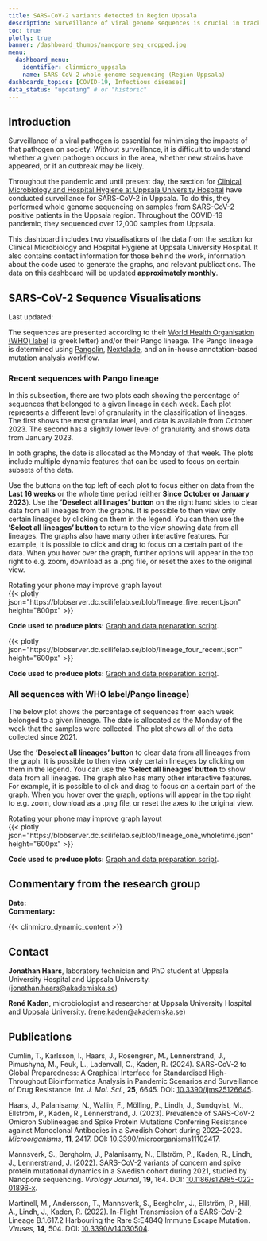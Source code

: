 ```yaml
---
title: SARS-CoV-2 variants detected in Region Uppsala
description: Surveillance of viral genome sequences is crucial in tracking the spread of viral variants. This dashboard shows whole-genome sequencing data generated by Uppsala University Hospital.
toc: true
plotly: true
banner: /dashboard_thumbs/nanopore_seq_cropped.jpg
menu:
  dashboard_menu:
    identifier: clinmicro_uppsala
    name: SARS-CoV-2 whole genome sequencing (Region Uppsala)
dashboards_topics: [COVID-19, Infectious diseases]
data_status: "updating" # or "historic"
---
```


## Introduction

Surveillance of a viral pathogen is essential for minimising the impacts of that pathogen on society. Without surveillance, it is difficult to understand whether a given pathogen occurs in the area, whether new strains have appeared, or if an outbreak may be likely.

Throughout the pandemic and until present day, the section for [Clinical Microbiology and Hospital Hygiene at Uppsala University Hospital](https://www.akademiska.se/en/departments/departments/klinisk-mikrobiologi-och-vardhygien/) have conducted surveillance for SARS-CoV-2 in Uppsala. To do this, they performed whole genome sequencing on samples from SARS-CoV-2 positive patients in the Uppsala region. Throughout the COVID-19 pandemic, they sequenced over 12,000 samples from Uppsala.

This dashboard includes two visualisations of the data from the section for Clinical Microbiology and Hospital Hygiene at Uppsala University Hospital. It also contains contact information for those behind the work, information about the code used to generate the graphs, and relevant publications. The data on this dashboard will be updated **approximately monthly**.

## SARS-CoV-2 Sequence Visualisations

<div class="alert alert-info">Last updated: <span id="last_modified_uuclinmicro"></span></div>

The sequences are presented according to their [World Health Organisation (WHO) label](https://www.who.int/activities/tracking-SARS-CoV-2-variants) (a greek letter) and/or their Pango lineage. The Pango lineage is determined using [Pangolin](https://cov-lineages.org/resources/pangolin.html), [Nextclade](https://clades.nextstrain.org/), and an in-house annotation-based mutation analysis workflow.

### Recent sequences with Pango lineage

In this subsection, there are two plots each showing the percentage of sequences that belonged to a given lineage in each week. Each plot represents a different level of granularity in the classification of lineages. The first shows the most granular level, and data is available from October 2023. The second has a slightly lower level of granularity and shows data from January 2023.

In both graphs, the date is allocated as the Monday of that week. The plots include multiple dynamic features that can be used to focus on certain subsets of the data.

Use the buttons on the top left of each plot to focus either on data from the **Last 16 weeks** or the whole time period (either **Since October or January 2023**). Use the **’Deselect all linages’ button** on the right hand sides to clear data from all lineages from the graphs. It is possible to then view only certain lineages by clicking on them in the legend. You can then use the **’Select all lineages’ button** to return to the view showing data from all lineages. The graphs also have many other interactive features. For example, it is possible to click and drag to focus on a certain part of the data. When you hover over the graph, further options will appear in the top right to e.g. zoom, download as a .png file, or reset the axes to the original view.

<div class="d-md-none alert alert-info">
  Rotating your phone may improve graph layout
</div>

<div class="plot_wrapper mb-3">
  <div class="table-responsive">{{< plotly json="https://blobserver.dc.scilifelab.se/blob/lineage_five_recent.json" height="800px" >}}</div>
</div>

**Code used to produce plots:** [Graph and data preparation script](https://github.com/ScilifelabDataCentre/pathogens-portal-visualisations/blob/main/ClinMicro/lineage_five_recent.py).

<div class="plot_wrapper mb-3">
  <div class="table-responsive">{{< plotly json="https://blobserver.dc.scilifelab.se/blob/lineage_four_recent.json" height="600px" >}}</div>
</div>

**Code used to produce plots:** [Graph and data preparation script](https://github.com/ScilifelabDataCentre/pathogens-portal-visualisations/blob/main/ClinMicro/lineage_four_recent.py).

### All sequences with WHO label/Pango lineage)

The below plot shows the percentage of sequences from each week belonged to a given lineage. The date is allocated as the Monday of the week that the samples were collected. The plot shows all of the data collected since 2021.

Use the **’Deselect all lineages’ button** to clear data from all lineages from the graph. It is possible to then view only certain lineages by clicking on them in the legend. You can use the **’Select all lineages’ button** to show data from all lineages. The graph also has many other interactive features. For example, it is possible to click and drag to focus on a certain part of the graph. When you hover over the graph, options will appear in the top right to e.g. zoom, download as a .png file, or reset the axes to the original view.

<div class="d-md-none alert alert-info">
  Rotating your phone may improve graph layout
</div>

<div class="plot_wrapper mb-3">
  <div class="table-responsive">{{< plotly json="https://blobserver.dc.scilifelab.se/blob/lineage_one_wholetime.json" height="600px" >}}</div>
</div>

**Code used to produce plots:** [Graph and data preparation script](https://github.com/ScilifelabDataCentre/pathogens-portal-visualisations/blob/main/ClinMicro/lineage_one_plot.py).

## Commentary from the research group

<div><b>Date:</b> <span id="clinmicro_uu_comment_date"></span><br><b>Commentary:</b> <span id="clinmicro_uu_comment"></span></div>

{{< clinmicro_dynamic_content >}}

## Contact

**Jonathan Haars**, laboratory technician and PhD student at Uppsala University Hospital and Uppsala University. ([jonathan.haars@akademiska.se](mailto:jonathan.haars@akademiska.se))

**René Kaden**, microbiologist and researcher at Uppsala University Hospital and Uppsala University. ([rene.kaden@akademiska.se](mailto:rene.kaden@akademiska.se))

## Publications

Cumlin, T., Karlsson, I., Haars, J., Rosengren, M., Lennerstrand, J., Pimushyna, M., Feuk, L., Ladenvall, C., Kaden, R. (2024). SARS-CoV-2 to Global Preparedness: A Graphical Interface for Standardised High-Throughput Bioinformatics Analysis in Pandemic Scenarios and Surveillance of Drug Resistance. _Int. J. Mol. Sci._, **25**, 6645. DOI: [10.3390/ijms25126645](https://doi.org/10.3390/ijms25126645).

Haars, J., Palanisamy, N., Wallin, F., Mölling, P., Lindh, J., Sundqvist, M., Ellström, P., Kaden, R., Lennerstrand, J. (2023). Prevalence of SARS-CoV-2 Omicron Sublineages and Spike Protein Mutations Conferring Resistance against Monoclonal Antibodies in a Swedish Cohort during 2022–2023. _Microorganisms_, **11**, 2417. DOI: [10.3390/microorganisms11102417](https://doi.org/10.3390/microorganisms11102417).

Mannsverk, S., Bergholm, J., Palanisamy, N., Ellström, P., Kaden, R., Lindh, J., Lennerstrand, J. (2022). SARS-CoV-2 variants of concern and spike protein mutational dynamics in a Swedish cohort during 2021, studied by Nanopore sequencing. _Virology Journal_, **19**, 164. DOI: [10.1186/s12985-022-01896-x](https://doi.org/10.1186/s12985-022-01896-x).

Martinell, M., Andersson, T., Mannsverk, S., Bergholm, J., Ellström, P., Hill, A., Lindh, J., Kaden, R. (2022). In-Flight Transmission of a SARS-CoV-2 Lineage B.1.617.2 Harbouring the Rare S:E484Q Immune Escape Mutation. _Viruses_, **14**, 504. DOI: [10.3390/v14030504](https://doi.org/10.3390/v14030504).
